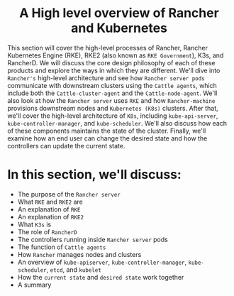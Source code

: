 <div align="center">

# A High level overview of Rancher and Kubernetes

</div>

This section will cover the high-level processes of Rancher, Rancher Kubernetes Engine (RKE), RKE2 (also known as `RKE Government`), 
K3s, and RancherD. We will discuss the core design philosophy of each of these products and explore the ways in which they are different. 
We'll dive into `Rancher's` high-level architecture and see how `Rancher server pods` communicate with downstream clusters using the 
`Cattle agents`, which include both the `Cattle-cluster-agent` and the `Cattle-node-agent`. We'll also look at how the `Rancher server` 
uses `RKE` and how `Rancher-machine` provisions downstream nodes and `Kubernetes (K8s)` clusters. After that, we'll cover the high-level 
architecture of `K8s`, including `kube-api-server`, `kube-controller-manager`, and `kube-scheduler`. We'll also discuss how each of these 
components maintains the state of the cluster. Finally, we'll examine how an end user can change the desired state and how the controllers 
can update the current state.

# In this section, we'll discuss:

- The purpose of the `Rancher server`
- What `RKE` and `RKE2` are
- An explanation of `RKE`
- An explanation of `RKE2`
- What `K3s` is
- The role of `RancherD`
- The controllers running inside `Rancher server` pods
- The function of `Cattle agents`
- How `Rancher` manages nodes and clusters
- An overview of `kube-apiserver`, `kube-controller-manager`, `kube-scheduler`, `etcd`, and `kubelet`
- How the `current state` and `desired state` work together
- A summary
